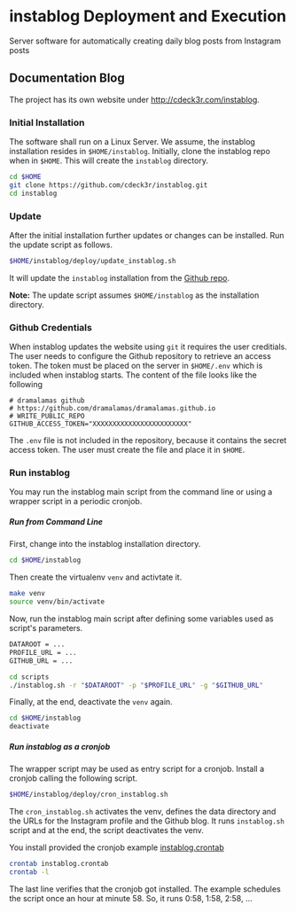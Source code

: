# instablog Deployment and Execution

Server software for automatically creating daily blog posts from Instagram posts

## Documentation Blog

The project has its own website under http://cdeck3r.com/instablog.

### Initial Installation

The software shall run on a Linux Server. We assume, the instablog installation resides in `$HOME/instablog`. Initially, clone the instablog repo when in `$HOME`. This will create the `instablog` directory.

``` bash
cd $HOME
git clone https://github.com/cdeck3r/instablog.git
cd instablog
```

### Update

After the initial installation further updates or changes can be installed.
Run the update script as follows.
```bash
$HOME/instablog/deploy/update_instablog.sh
```
It will update the `instablog` installation from the [Github repo](https://github.com/cdeck3r/instablog).

**Note:** The update script assumes `$HOME/instablog` as the installation directory.

### Github Credentials

When instablog updates the website using `git` it requires the user creditials. The user needs to configure the Github repository to retrieve an access token. The token must be placed on the server in `$HOME/.env` which is included when instablog starts. The content of the file looks like the following

```
# dramalamas github
# https://github.com/dramalamas/dramalamas.github.io
# WRITE_PUBLIC_REPO
GITHUB_ACCESS_TOKEN="XXXXXXXXXXXXXXXXXXXXXXXX"
```

The `.env` file is not included in the repository, because it contains the secret access token. The user must create the file and place it in `$HOME`.

### Run instablog

You may run the instablog main script from the command line or using a wrapper script in a periodic cronjob.

##### **Run from Command Line**

First, change into the instablog installation directory.
``` bash
cd $HOME/instablog
```

Then create the virtualenv `venv` and activtate it.
``` bash
make venv
source venv/bin/activate
```

Now, run the instablog main script after defining some variables used as script's parameters.
``` bash
DATAROOT = ...
PROFILE_URL = ...
GITHUB_URL = ...

cd scripts
./instablog.sh -r "$DATAROOT" -p "$PROFILE_URL" -g "$GITHUB_URL"
```

Finally, at the end, deactivate the `venv` again.
``` bash
cd $HOME/instablog
deactivate
```

##### **Run instablog as a cronjob**

The wrapper script may be used as entry script for a cronjob.
Install a cronjob calling the following script.

``` bash
$HOME/instablog/deploy/cron_instablog.sh
```

The `cron_instablog.sh` activates the venv, defines the data directory and the URLs for the Instagram profile and the Github blog. It runs `instablog.sh` script and at the end, the script deactivates the venv.

You install provided the cronjob example [instablog.crontab](https://github.com/cdeck3r/instablog/blob/master/deploy/numb3rspipeline.crontab)

```bash
crontab instablog.crontab
crontab -l
```

The last line verifies that the cronjob got installed. The example schedules the script once an hour at minute 58. So, it runs 0:58, 1:58, 2:58, ...
